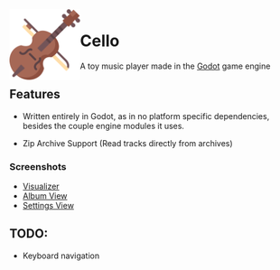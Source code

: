 <img align="left" alt="cello icon" src="icon.png" width="125"/>

# Cello
A toy music player made in the [Godot](https://godotengine.org/) game engine

## Features
- Written entirely in Godot, as in no platform specific dependencies,  
  besides the couple engine modules it uses.

- Zip Archive Support (Read tracks directly from archives)

### Screenshots
- [Visualizer](https://cdn.discordapp.com/attachments/635625925748457482/923598671709372456/unknown.png)
- [Album View](https://cdn.discordapp.com/attachments/781077863981776971/923627802643812372/unknown.png)
- [Settings View](https://cdn.discordapp.com/attachments/781077863981776971/923627994629681202/unknown.png)

## TODO:
- Keyboard navigation

